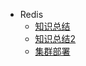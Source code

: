 - Redis
  - [知识总结](/redis/Redis知识总结.md )
  - [知识总结2](/redis/Redis知识总结(二).md )
  - [集群部署](/redis/Redis知识总结(三)-集群部署.md )

